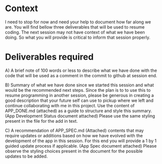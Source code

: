 # Context
I need to stop for now and need your help to document how far along we are.
You will find bellow three deliverables that will be used to resume coding.
The next session may not have context of what we have been doing.
So what you will provide is critical to inform that session properly.

# Deliverables required
A) A brief note of 100 words or less to describe what we have done with the code that will be used as a comment in the commit to github at session end.

B) Summary of what we have done since we started this session and what would be the recommended next steps. Since the plan is to to use this to resume programming in another session, please be generous in creating a good 
description that your future self can use to pickup where we left and continue collaborating with me in this project. Use the content of APP_DONE.md (attached) as a guide to structure and style this summary.  (App Development Status document attached)  Please use the same styling present in the file for the add in text.

C) A recommendation of APP_SPEC.md (Attached) contents that may require updates or additions based on how we have evolved with the development of the app in this session.  For this end you will provide a 1 by 1 guided update process if applicable. (App Spec document attached)  Please observe the styling choices present in the document for the possible updates to be added.